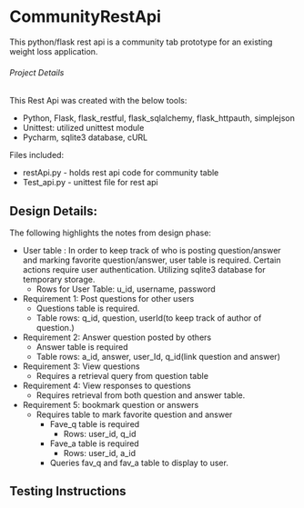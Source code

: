 # CommunityRestApi

This python/flask rest api is a community tab prototype for an existing weight loss application. 

###### Project Details
This Rest Api was created with the below tools:
  * Python, Flask, flask_restful, flask_sqlalchemy, flask_httpauth, simplejson
  * Unittest: utilized unittest module
  * Pycharm, sqlite3 database, cURL

Files included: 
 - restApi.py - holds rest api code for community table
 - Test_api.py - unittest file for rest api


## Design Details: 
The following highlights the notes from design phase:


 * User table : In order to keep track of who is posting question/answer and marking favorite question/answer, user table is required. Certain actions require user authentication. Utilizing sqlite3 database for temporary storage.  
    * Rows for User Table: u_id, username, password
 * Requirement 1: Post questions for other users  
    * Questions table is required.
    * Table rows: q_id, question, userId(to keep track of author of question.)
 * Requirement 2: Answer question posted by others
    * Answer table is required
    * Table rows: a_id, answer, user_Id, q_id(link question and answer)
 * Requirement 3: View questions
    * Requires a retrieval query from question table
 * Requirement 4: View responses to questions
    * Requires retrieval from both question and answer table.
 * Requirement 5: bookmark question or answers
    * Requires table to mark favorite question and answer
       * Fave_q table is required
         * Rows: user_id, q_id
       * Fave_a table is required
         * Rows: user_id, a_id
      * Queries fav_q and fav_a table to display to user. 
      
      
## Testing Instructions



